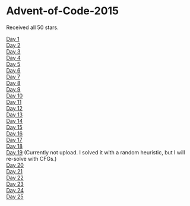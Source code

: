 # Advent-of-Code-2015

Received all 50 stars.
 
[Day 1](https://github.com/mustafa-hotaki/Advent-of-Code-2015/blob/main/Day1/Day1.ipynb) \
[Day 2](https://github.com/mustafa-hotaki/Advent-of-Code-2015/blob/main/Day2/Day2.ipynb) \
[Day 3](https://github.com/mustafa-hotaki/Advent-of-Code-2015/blob/main/Day3/Day3.ipynb) \
[Day 4](https://github.com/mustafa-hotaki/Advent-of-Code-2015/blob/main/Day4/Day4.ipynb) \
[Day 5](https://github.com/mustafa-hotaki/Advent-of-Code-2015/blob/main/Day5/Day5.ipynb) \
[Day 6](https://github.com/mustafa-hotaki/Advent-of-Code-2015/blob/main/Day6/Day6.ipynb) \
[Day 7](https://github.com/mustafa-hotaki/Advent-of-Code-2015/blob/main/Day7/Day7.ipynb) \
[Day 8](https://github.com/mustafa-hotaki/Advent-of-Code-2015/blob/main/Day8/Day8.ipynb) \
[Day 9](https://github.com/mustafa-hotaki/Advent-of-Code-2015/blob/main/Day9/Day9.ipynb) \
[Day 10](https://github.com/mustafa-hotaki/Advent-of-Code-2015/blob/main/Day10/Day10.ipynb) \
[Day 11](https://github.com/mustafa-hotaki/Advent-of-Code-2015/blob/main/Day11/Day11.ipynb) \
[Day 12](https://github.com/mustafa-hotaki/Advent-of-Code-2015/blob/main/Day12/Day12.ipynb) \
[Day 13](https://github.com/mustafa-hotaki/Advent-of-Code-2015/blob/main/Day13/Day13.ipynb) \
[Day 14](https://github.com/mustafa-hotaki/Advent-of-Code-2015/blob/main/Day14/Day14.ipynb) \
[Day 15](https://github.com/mustafa-hotaki/Advent-of-Code-2015/blob/main/Day15/Day15.ipynb) \
[Day 16](https://github.com/mustafa-hotaki/Advent-of-Code-2015/blob/main/Day16/Day16.ipynb) \
[Day 17](https://github.com/mustafa-hotaki/Advent-of-Code-2015/blob/main/Day17/Day17.ipynb) \
[Day 18](https://github.com/mustafa-hotaki/Advent-of-Code-2015/blob/main/Day18/Day18.ipynb) \
[Day 19](https://github.com/mustafa-hotaki/Advent-of-Code-2015/blob/main/Day19/Day19.ipynb) (Currently not upload. I solved it with a random heuristic, but I will re-solve with CFGs.) \
[Day 20](https://github.com/mustafa-hotaki/Advent-of-Code-2015/blob/main/Day20/Day20.ipynb) \
[Day 21](https://github.com/mustafa-hotaki/Advent-of-Code-2015/blob/main/Day21/Day21.ipynb) \
[Day 22](https://github.com/mustafa-hotaki/Advent-of-Code-2015/blob/main/Day22/Day22.ipynb) \
[Day 23](https://github.com/mustafa-hotaki/Advent-of-Code-2015/blob/main/Day23/Day23.ipynb) \
[Day 24](https://github.com/mustafa-hotaki/Advent-of-Code-2015/blob/main/Day24/Day24.ipynb) \
[Day 25](https://github.com/mustafa-hotaki/Advent-of-Code-2015/blob/main/Day25/Day25.ipynb)
